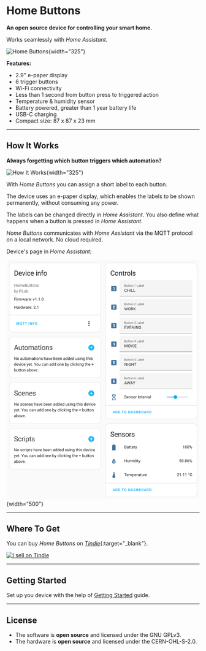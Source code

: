 # Home Buttons

**An open source device for controlling your smart home.**

Works seamlessly with *Home Assistant*.

![Home Buttons](assets/promo_1.jpeg){width="325"} 

**Features:**

- 2.9" e-paper display
- 6 trigger buttons
- Wi-Fi connectivity
- Less than 1 second from button press to triggered action
- Temperature & humidity sensor
- Battery powered, greater than 1 year battery life
- USB-C charging
- Compact size: 87 x 87 x 23 mm

---

## How It Works

**Always forgetting which button triggers which automation?**

![How It Works](assets/promo_6.gif){width="325"}

With *Home Buttons* you can assign a short label to each button.

The device uses an e-paper display, which enables the labels to be shown permanently, without consuming any power.

The labels can be changed directly in *Home Assistant*. You also define what happens when a button is pressed in *Home Assistant*.

*Home Buttons* communicates with *Home Assistant* via the MQTT protocol on a local network. No cloud required.

Device's page in *Home Assistant*:

![Home Assistant Device Page](assets/home_assistant_device.png){width="500"}


---

## Where To Get

You can buy *Home Buttons* on [*Tindie*](https://www.tindie.com/products/plab/home-buttons/){:target="_blank"}.

<a href="https://www.tindie.com/stores/plab/home-buttons/?ref=offsite_badges&utm_source=sellers_nplan&utm_medium=badges&utm_campaign=badge_medium"><img src="https://d2ss6ovg47m0r5.cloudfront.net/badges/tindie-mediums.png" alt="I sell on Tindie" width="150" height="78"></a>

---

## Getting Started

Set up you device with the help of [Getting Started](setup.md) guide.

---

## License

- The software is **open source** and licensed under the GNU GPLv3.  
- The hardware is **open source** and licensed under the CERN-OHL-S-2.0.